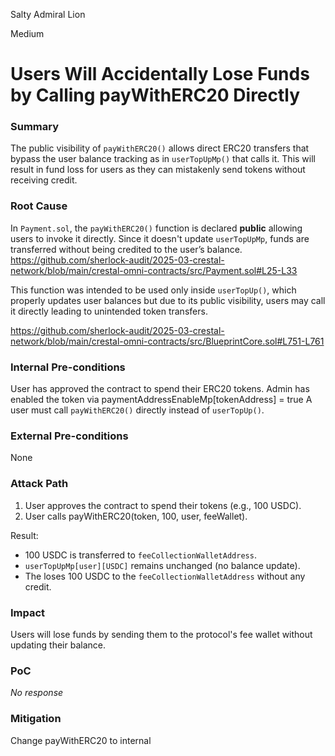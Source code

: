 Salty Admiral Lion

Medium

# Users Will Accidentally Lose Funds by Calling payWithERC20 Directly

### Summary

The public visibility of `payWithERC20()` allows direct ERC20 transfers that bypass the user balance tracking as in `userTopUpMp()` that calls it. This will result in fund loss for users as they can mistakenly  send tokens without receiving credit.

### Root Cause

In `Payment.sol`, the `payWithERC20()` function is declared **public** allowing users to invoke it directly. Since it doesn't update `userTopUpMp`, funds are transferred without being credited to the user’s balance.
https://github.com/sherlock-audit/2025-03-crestal-network/blob/main/crestal-omni-contracts/src/Payment.sol#L25-L33

This function was intended to be used only inside `userTopUp()`, which properly updates user balances but due to its public visibility, users may call it directly leading to unintended token transfers.

https://github.com/sherlock-audit/2025-03-crestal-network/blob/main/crestal-omni-contracts/src/BlueprintCore.sol#L751-L761


### Internal Pre-conditions

User has approved the contract to spend their ERC20 tokens.
Admin has enabled the token via paymentAddressEnableMp[tokenAddress] = true
A user must call `payWithERC20()` directly instead of `userTopUp()`.

### External Pre-conditions

None

### Attack Path

1. User approves the contract to spend their tokens (e.g., 100 USDC).
2. User calls payWithERC20(token, 100, user, feeWallet).

Result:

- 100 USDC is transferred to `feeCollectionWalletAddress`.
- `userTopUpMp[user][USDC]` remains unchanged (no balance update).
- The  loses 100 USDC to the `feeCollectionWalletAddress` without any credit.

### Impact

Users will lose funds by sending them to the protocol's fee wallet without updating their balance.

### PoC

_No response_

### Mitigation

Change payWithERC20 to internal